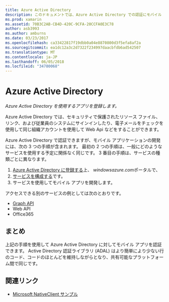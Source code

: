 ```yaml
---
title: Azure Active Directory
description: このドキュメントでは、Azure Active Directory での認証にモバイル アプリのために従う必要がある手順について説明します。
ms.prod: xamarin
ms.assetid: 70B3C2AB-CB4D-420C-9CFA-20CCFA0E3C78
author: asb3993
ms.author: amburns
ms.date: 03/23/2017
ms.openlocfilehash: ca33422817f19dbb0a04e8870800d3f5efa8af2a
ms.sourcegitcommit: ea1dc12a3c2d7322f234997daacbfdb6ad542507
ms.translationtype: MT
ms.contentlocale: ja-JP
ms.lasthandoff: 06/05/2018
ms.locfileid: "34780068"
---
```

# <a name="azure-active-directory"></a>Azure Active Directory

_Azure Active Directory を使用するアプリを登録します。_

Azure Active Directory では、セキュリティで保護されたリソース ファイル、リンク、および従業員のシステムにサインインしたり、電子メールをチェックを使用して同じ組織アカウントを使用して Web Api などをすることができます。

Azure Active Directory で認証できますが、モバイル アプリケーションの開発には、次の 3 つの手順が含まれます。
最初の 2 つの手順は、一般にどのようなサービスを使用する予定に関係なく同じです。 3 番目の手順は、サービスの種類ごとに異なります。

  1. [Azure Active Directory に登録する](~/cross-platform/data-cloud/active-directory/get-started/register.md)上、 *windowsazure.com*ポータルで、
  2. [サービスを構成する](~/cross-platform/data-cloud/active-directory/get-started/configure.md)です。
  3. サービスを使用してモバイル アプリを開発します。

アクセスできる別のサービスの例としては次のとおりです。

- [Graph API](~/cross-platform/data-cloud/active-directory/graph.md)
- Web API
- Office365


## <a name="conclusion"></a>まとめ

上記の手順を使用して Azure Active Directory に対してモバイル アプリを認証できます。 Active Directory 認証ライブラリ (ADAL) はより簡単により少ない行のコード、コードのほとんどを維持しながらとなり、共有可能なプラットフォーム間で同じです。



## <a name="related-links"></a>関連リンク

- [Microsoft NativeClient サンプル](https://github.com/AzureADSamples/NativeClient-MultiTarget-DotNet)
